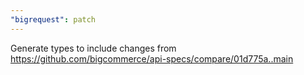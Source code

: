 ```yaml
---
"bigrequest": patch
---
```


Generate types to include changes from https://github.com/bigcommerce/api-specs/compare/01d775a..main
